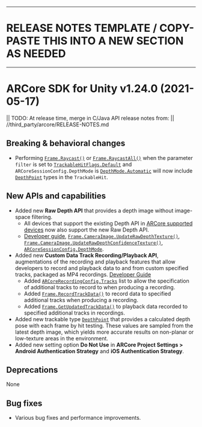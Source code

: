 -------------------------------------------------------------------------------
# RELEASE NOTES TEMPLATE / COPY-PASTE THIS INTO A NEW SECTION AS NEEDED
-------------------------------------------------------------------------------

# ARCore SDK for Unity v1.24.0 (2021-05-17)

|| TODO: At release time, merge in C/Java API release notes from:
||       //third_party/arcore/RELEASE-NOTES.md

## Breaking & behavioral changes
  * Performing [`Frame.Raycast()`](https://developers.google.com/ar/reference/unity/class/GoogleARCore/Frame#raycast) or [`Frame.RaycastAll()`](https://developers.google.com/ar/reference/unity/class/GoogleARCore/Frame#raycastall) when the parameter `filter` is set to [`TrackableHitFlags.Default`](https://developers.google.com/ar/reference/unity/namespace/GoogleARCore#trackablehitflags) and `ARCoreSessionConfig.DepthMode` is [`DepthMode.Automatic`](https://developers.google.com/ar/reference/unity/namespace/GoogleARCore#depthmode) will now include [`DepthPoint`](https://developers.google.com/ar/reference/unity/class/GoogleARCore/CrossPlatform/DepthPoint) types in the `TrackableHit`.

## New APIs and capabilities
  * Added new **Raw Depth API** that provides a depth image without image-space filtering.
    * All devices that support the existing Depth API in [ARCore supported devices](https://developers.google.com/ar/devices) now also support the new Raw Depth API.
    * [Developer guide](https://developers.google.com/ar/develop/unity/depth/raw-depth), [`Frame.CameraImage.UpdateRawDepthTexture()`](https://developers.google.com/ar/reference/unity/class/GoogleARCore/Frame/CameraImage#updaterawdepthtexture), [`Frame.CameraImage.UpdateRawDepthConfidenceTexture()`](https://developers.google.com/ar/reference/unity/class/GoogleARCore/Frame/CameraImage#updaterawdepthconfidencetexture), [`ARCoreSessionConfig.DepthMode`](https://developers.google.com/ar/reference/unity/namespace/GoogleARCore#depthmode).
  * Added new **Custom Data Track Recording/Playback API**, augmentations of the recording and playback features that allow developers to record and playback data to and from custom specified tracks, packaged as MP4 recordings. [Developer Guide](https://developers.google.com/ar/develop/unity/recording-and-playback/custom-data-track)
    * Added [`ARCoreRecordingConfig.Tracks`](https://developers.google.com/ar/reference/unity/class/GoogleARCore/ARCoreRecordingConfig#tracks) list to allow the specification of additional tracks to record to when producing a recording.
    * Added [`Frame.RecordTrackData()`](https://developers.google.com/ar/reference/unity/class/GoogleARCore/Frame#recordtrackdata) to record data to specified additional tracks when producing a recording.
    * Added [`Frame.GetUpdatedTrackData()`](https://developers.google.com/ar/reference/unity/class/GoogleARCore/Frame#getupdatedtrackdata) to playback data recorded to specified additional tracks in recordings.
  * Added new trackable type [`DepthPoint`](https://developers.google.com/ar/reference/unity/class/GoogleARCore/DepthPoint) that provides a calculated depth pose with each frame by hit testing. These values are sampled from the latest depth image, which yields more accurate results on non-planar or low-texture areas in the environment.
  * Added new setting option **Do Not Use** in **ARCore Project Settings > Android Authentication Strategy** and **iOS Authentication Strategy**.


## Deprecations
None

## Bug fixes
  * Various bug fixes and performance improvements.
